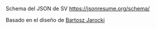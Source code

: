 Schema del JSON de SV
https://jsonresume.org/schema/

Basado en el diseño de <a href="https://github.com/BartoszJarocki/cv">Bartosz Jarocki</a>
